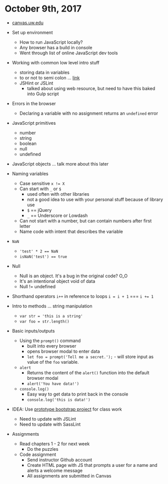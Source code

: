 # October 9th, 2017

* [canvas.uw.edu](http://canvas.uw.edu)

* Set up environment
  * How to run JavaScript locally?
  * Any browser has a build in console
  * Went through list of online JavaScript dev tools

* Working with common low level intro stuff
  * storing data in variables
  * to or not to semi colon ... [link](https://davidwalsh.name/javascript-semicolons)
  * JSHint or JSLint
    * talked about using web resource, but need to have this baked into Gulp script

* Errors in the browser
  * Declaring a variable with no assignment returns an `undefined` error

* JavaScript primitives
  * number
  * string
  * boolean
  * null
  * undefined

* JavaScript objects ... talk more about this later

* Naming variables
  * Case sensitive `x != X`
  * Can start with `_` or `$`
    * used often with other libraries
    * not a good idea to use with your personal stuff because of library use
    * `$` == jQuery
    * `_` == Underscore or Lowdash
  * Can not start with a number, but can contain numbers after first letter
  * Name code with intent that describes the variable

* `NaN`
  * `'test' * 2 == NaN`
  * `isNaN('test') == true`

* Null
  * Null is an object. It's a bug in the original code? O_O
  * It's an intentional object void of data
  * Null != undefined

* Shorthand operators
  `i++` in reference to loops
  `i = i + 1` === `i += 1`

* Intro to methods ... string manipulation
  * `var str = 'this is a string'`
  * `var foo = str.length()`

* Basic inputs/outputs
  * Using the `prompt()` command
    * built into every browser
    * opens browser modal to enter data
    * `let foo = prompt('Tell me a secret.');` - will store input as value of the `foo` variable.
  * `alert`
    * Returns the content of the `alert()` function into the default browser modal
    * `alert('You have data!')`
  * `console.log()`
    * Easy way to get data to print back in the console
    * `console.log('this is data!')`

* IDEA: Use [prototype bootstrap project](https://github.com/blackfalcon/html5-boilerplate-sass-gulp) for class work
  * Need to update with JSLint
  * Need to update with SassLint

* Assignments
  * Read chapters 1 - 2 for next week
    * Do the puzzles
  * Code assignment
    * Send instructor Github account
    * Create HTML page with JS that prompts a user for a name and alerts a welcome message
    * All assignments are submitted in Canvas
